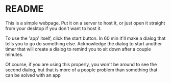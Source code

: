 README
==========
This is a simple webpage.  Put it on a server to host it, or just open it 
straight from your desktop if you don't want to host it.

To use the 'app' itself, click the start button.  In 60 min it'll make a dialog 
that tells you to go do something else.  Acknowledge the dialog to start another
timer that will create a dialog to remind you to sit down after a couple 
minutes.

Of course, if you are using this properly, you won't be around to see the second
 dialog, but that is more of a people problem than something that can be solved 
 with an app